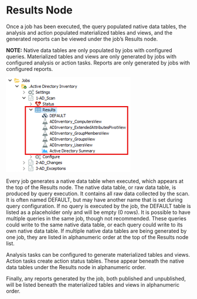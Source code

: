 # Results Node

Once a job has been executed, the query populated native data tables, the analysis and action populated materialized tables and views, and the generated reports can be viewed under the job’s Results node.

__NOTE:__ Native data tables are only populated by jobs with configured queries. Materialized tables and views are only generated by jobs with configured analysis or action tasks. Reports are only generated by jobs with configured reports.

![Results Node](/static/img/product_docs/accessanalyzer/accessanalyzer/enterpriseauditor/admin/jobs/job/resultsnode.png)

Every job generates a native data table when executed, which appears at the top of the Results node. The native data table, or raw data table, is produced by query execution. It contains all raw data collected by the scan. It is often named DEFAULT, but may have another name that is set during query configuration. If no query is executed by the job, the DEFAULT table is listed as a placeholder only and will be empty (0 rows). It is possible to have multiple queries in the same job, though not recommended. These queries could write to the same native data table, or each query could write to its own native data table. If multiple native data tables are being generated by one job, they are listed in alphanumeric order at the top of the Results node list.

Analysis tasks can be configured to generate materialized tables and views. Action tasks create action status tables. These appear beneath the native data tables under the Results node in alphanumeric order.

Finally, any reports generated by the job, both published and unpublished, will be listed beneath the materialized tables and views in alphanumeric order.
